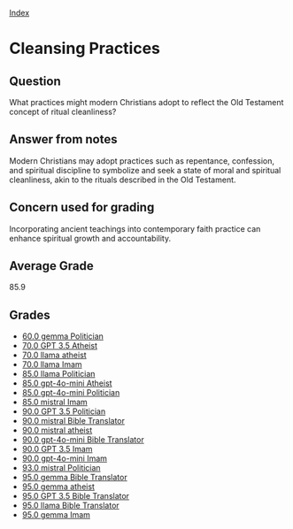 
[Index](../index.md)
# Cleansing Practices
## Question
What practices might modern Christians adopt to reflect the Old Testament concept of ritual cleanliness?

## Answer from notes
Modern Christians may adopt practices such as repentance, confession, and spiritual discipline to symbolize and seek a state of moral and spiritual cleanliness, akin to the rituals described in the Old Testament.

## Concern used for grading
Incorporating ancient teachings into contemporary faith practice can enhance spiritual growth and accountability.

## Average Grade
85.9

## Grades
 * [60.0 gemma Politician](../answers/gemma_Politician/Cleansing_Practices.md)
 * [70.0 GPT 3.5 Atheist](../answers/GPT_3.5_Atheist/Cleansing_Practices.md)
 * [70.0 llama atheist](../answers/llama_atheist/Cleansing_Practices.md)
 * [70.0 llama Imam](../answers/llama_Imam/Cleansing_Practices.md)
 * [85.0 llama Politician](../answers/llama_Politician/Cleansing_Practices.md)
 * [85.0 gpt-4o-mini Atheist](../answers/gpt-4o-mini_Atheist/Cleansing_Practices.md)
 * [85.0 gpt-4o-mini Politician](../answers/gpt-4o-mini_Politician/Cleansing_Practices.md)
 * [85.0 mistral Imam](../answers/mistral_Imam/Cleansing_Practices.md)
 * [90.0 GPT 3.5 Politician](../answers/GPT_3.5_Politician/Cleansing_Practices.md)
 * [90.0 mistral Bible Translator](../answers/mistral_Bible_Translator/Cleansing_Practices.md)
 * [90.0 mistral atheist](../answers/mistral_atheist/Cleansing_Practices.md)
 * [90.0 gpt-4o-mini Bible Translator](../answers/gpt-4o-mini_Bible_Translator/Cleansing_Practices.md)
 * [90.0 GPT 3.5 Imam](../answers/GPT_3.5_Imam/Cleansing_Practices.md)
 * [90.0 gpt-4o-mini Imam](../answers/gpt-4o-mini_Imam/Cleansing_Practices.md)
 * [93.0 mistral Politician](../answers/mistral_Politician/Cleansing_Practices.md)
 * [95.0 gemma Bible Translator](../answers/gemma_Bible_Translator/Cleansing_Practices.md)
 * [95.0 gemma atheist](../answers/gemma_atheist/Cleansing_Practices.md)
 * [95.0 GPT 3.5 Bible Translator](../answers/GPT_3.5_Bible_Translator/Cleansing_Practices.md)
 * [95.0 llama Bible Translator](../answers/llama_Bible_Translator/Cleansing_Practices.md)
 * [95.0 gemma Imam](../answers/gemma_Imam/Cleansing_Practices.md)
